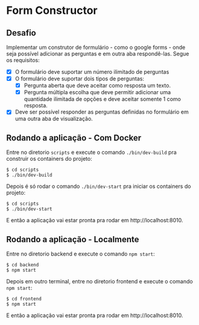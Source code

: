 # Form Constructor

## Desafio
Implementar um construtor de formulário - como o google forms - onde seja possível adicionar as perguntas e em outra aba respondê-las. Segue os requisitos:

- [x] O formulário deve suportar um número ilimitado de perguntas
- [x] O formulário deve suportar dois tipos de perguntas:
   - [x] Pergunta aberta que deve aceitar como resposta um texto.
   - [x] Pergunta múltipla escolha que deve permitir adicionar uma quantidade ilimitada de opções e deve aceitar somente 1 como resposta.
- [x] Deve ser possível responder as perguntas definidas no formulário em uma outra aba de visualização.

## Rodando a aplicação - Com Docker

Entre no diretorio `scripts` e execute o comando `./bin/dev-build` pra construir os containers do projeto:
```
$ cd scripts
$ ./bin/dev-build
```

Depois é só rodar o comando `./bin/dev-start` pra iniciar os containers do projeto:
```
$ cd scripts
$ ./bin/dev-start
```

E então a aplicação vai estar pronta pra rodar em http://localhost:8010.

## Rodando a aplicação - Localmente

Entre no diretorio backend e execute o comando `npm start`:
```
$ cd backend
$ npm start
```

Depois em outro terminal, entre no diretorio frontend e execute o comando `npm start`:
```
$ cd frontend
$ npm start
```

E então a aplicação vai estar pronta pra rodar em http://localhost:8010.
